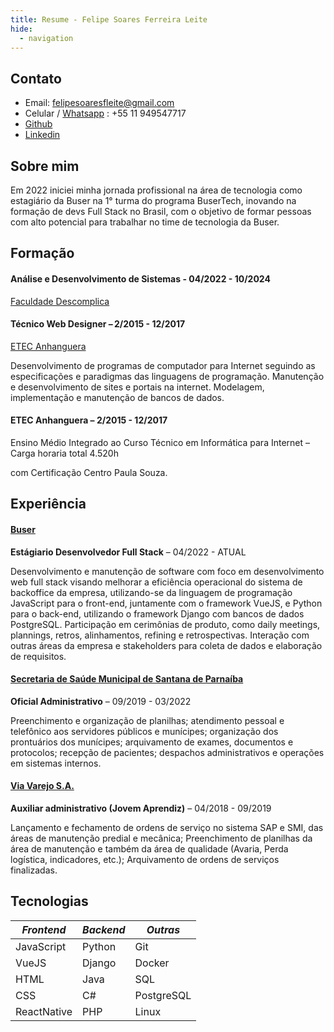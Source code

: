 ```yaml
---
title: Resume - Felipe Soares Ferreira Leite
hide:
  - navigation
---
```


## Contato

* Email: felipesoaresfleite@gmail.com
* Celular / [Whatsapp](https://wa.me/5511949547717) : +55 11 949547717
* [Github](https://github.com/felipesoaresfl)
* [Linkedin](https://www.linkedin.com/in/felipesoaresfl/)

## Sobre mim

Em 2022 iniciei minha jornada profissional na área de tecnologia como estagiário da Buser na 1° turma do programa BuserTech, inovando na formação de devs Full Stack no Brasil, com o objetivo de formar pessoas com alto potencial para trabalhar no time de tecnologia da Buser.

## Formação

#### Análise e Desenvolvimento de Sistemas - 04/2022 - 10/2024

[Faculdade Descomplica](https://descomplica.com.br/faculdade/) 

#### Técnico Web Designer – 2/2015 - 12/2017  

[ETEC Anhanguera](http://www.etecanhanguera.com.br/)

Desenvolvimento de programas de computador para Internet seguindo as especificações e paradigmas das linguagens de programação. Manutenção e desenvolvimento de sites e portais na internet. Modelagem, implementação e manutenção de bancos de dados.  

#### ETEC Anhanguera – 2/2015 - 12/2017

Ensino Médio Integrado ao Curso Técnico em Informática para Internet – Carga horaria total 4.520h  

com Certificação Centro Paula Souza. 

## Experiência

#### [Buser](https://buser.com.br)

**Estágiario Desenvolvedor Full Stack** – 04/2022 - ATUAL

Desenvolvimento e manutenção de software com foco em desenvolvimento web full stack visando melhorar a eficiência operacional do sistema de backoffice da empresa, utilizando-se da linguagem de programação JavaScript para o front-end, juntamente com o framework VueJS, e Python para o back-end, utilizando o framework Django com bancos de dados PostgreSQL.
Participação em cerimônias de produto, como daily meetings, plannings, retros, alinhamentos, refining e retrospectivas. Interação com outras áreas da empresa e stakeholders para coleta de dados e elaboração de requisitos.

#### [Secretaria de Saúde Municipal de Santana de Parnaíba](https://www.santanadeparnaiba.sp.gov.br/) 

**Oficial Administrativo** – 09/2019 - 03/2022 

Preenchimento e organização de planilhas; atendimento pessoal e telefônico aos servidores públicos e munícipes; organização dos prontuários dos munícipes; arquivamento de exames, documentos e protocolos; recepção de pacientes; despachos administrativos e operações em sistemas internos. 


#### [Via Varejo S.A.](https://marketplace.via.com.br/)

**Auxiliar administrativo (Jovem Aprendiz)** – 04/2018 - 09/2019 

Lançamento e fechamento de ordens de serviço no sistema SAP e SMI, das áreas de manutenção predial e mecânica; Preenchimento de planilhas da área de manutenção e também da área de qualidade (Avaria, Perda logística, indicadores, etc.); Arquivamento de ordens de serviços finalizadas. 

## Tecnologias

| *Frontend* | *Backend* | *Outras* |
|--- |--- |--- |
| JavaScript | Python | Git |
| VueJS | Django | Docker |
| HTML | Java | SQL |
| CSS | C# | PostgreSQL |
| ReactNative | PHP | Linux |